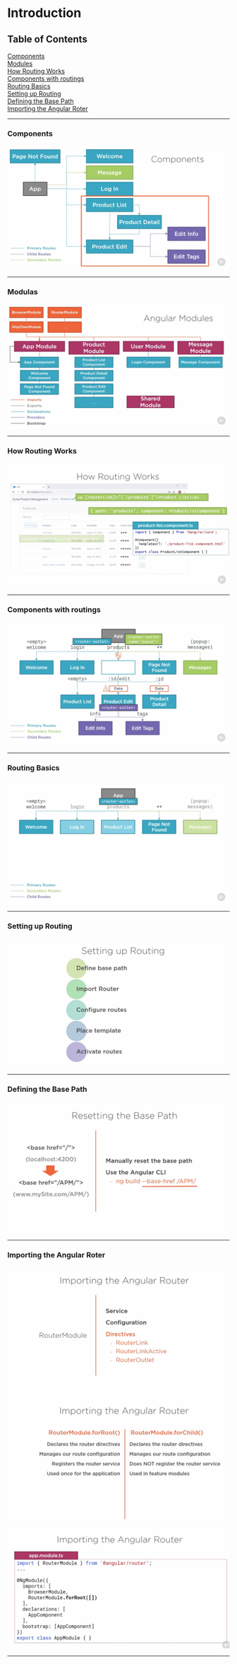 # Introduction

## Table of Contents

[Components](#components)\
[Modules](#modulas)\
[How Routing Works](#how-routing-works)\
[Components with routings](#components-with-routings)\
[Routing Basics](#routing-basics)\
[Setting up Routing](#Setting-up-Routing)\
[Defining the Base Path](#Defining-the-Base-Path)\
[Importing the Angular Roter](#Importing-the-Angular-Roter)

---

### Components

![Components](./src/assets/images/01.jpg "Components")

---

### Modulas

![Modulas](./src/assets/images/02.jpg "Modulas")

---

### How Routing Works

![Routing](./src/assets/images/03.jpg "Routing")

---

### Components with routings

![Routing](./src/assets/images/04.jpg "Routing")

---

### Routing Basics

![Routing basics](./src/assets/images/05.jpg "Routing basics")

---

### Setting up Routing

![Setting up Routing](./src/assets/images/06.jpg "")

---

### Defining the Base Path

![Defining the Base Path](./src/assets/images/07.jpg "")

---

### Importing the Angular Roter

![Importing the Angular Roter](./src/assets/images/08.jpg "")\
![Importing the Angular Roter](./src/assets/images/09.jpg "")\
![Importing the Angular Roter](./src/assets/images/10.jpg "")

---
